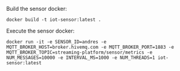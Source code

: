 Build the sensor docker:

```
docker build -t iot-sensor:latest .
```

Execute the sensor docker:

```
docker run -it -e SENSOR_ID=andres -e MQTT_BROKER_HOST=broker.hivemq.com -e MQTT_BROKER_PORT=1883 -e MQTT_BROKER_TOPIC=streaming-platform/sensor/metrics -e NUM_MESSAGES=10000 -e INTERVAL_MS=1000 -e NUM_THREADS=1 iot-sensor:latest
```

